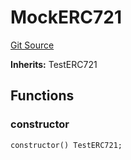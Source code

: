 # MockERC721
[Git Source](https://github.com/AstariaXYZ/starport/blob/15aa42a21bd8713473a3e2d3f09c004e943dc663/src/hh_helpers/MockERC721.sol)

**Inherits:**
TestERC721


## Functions
### constructor


```solidity
constructor() TestERC721;
```


